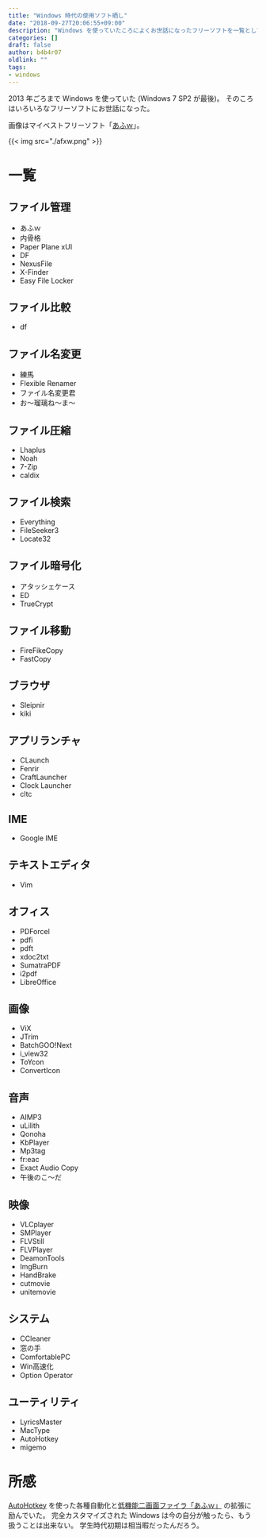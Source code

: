```yaml
---
title: "Windows 時代の使用ソフト晒し"
date: "2018-09-27T20:06:55+09:00"
description: "Windows を使っていたころによくお世話になったフリーソフトを一覧としてまとめる"
categories: []
draft: false
author: b4b4r07
oldlink: ""
tags:
- windows
---
```


2013 年ごろまで Windows を使っていた (Windows 7 SP2 が最後)。
そのころはいろいろなフリーソフトにお世話になった。

画像はマイベストフリーソフト「[あふｗ](http://akt.d.dooo.jp/akt_afxw.html)」。

{{< img src="./afxw.png" >}}

# 一覧

## ファイル管理

- あふｗ
- 内骨格
- Paper Plane xUI
- DF
- NexusFile
- X-Finder
- Easy File Locker

## ファイル比較

- df

## ファイル名変更

- 練馬
- Flexible Renamer
- ファイル名変更君
- お～瑠璃ね～ま～

## ファイル圧縮

- Lhaplus
- Noah
- 7-Zip
- caldix

## ファイル検索

- Everything
- FileSeeker3
- Locate32

## ファイル暗号化

- アタッシェケース
- ED
- TrueCrypt

## ファイル移動

- FireFikeCopy
- FastCopy

## ブラウザ

- Sleipnir
- kiki

## アプリランチャ

- CLaunch
- Fenrir
- CraftLauncher
- Clock Launcher
- cltc

## IME

- Google IME

## テキストエディタ

- Vim

## オフィス

- PDForcel
- pdfi
- pdft
- xdoc2txt
- SumatraPDF
- i2pdf
- LibreOffice

## 画像

- ViX
- JTrim
- BatchGOO!Next
- i_view32
- ToYcon
- ConvertIcon

## 音声

- AIMP3
- uLilith
- Qonoha
- KbPlayer
- Mp3tag
- fr:eac
- Exact Audio Copy
- 午後のこ～だ

## 映像

- VLCplayer
- SMPlayer
- FLVStill
- FLVPlayer
- DeamonTools
- ImgBurn
- HandBrake
- cutmovie
- unitemovie

## システム

- CCleaner
- 窓の手
- ComfortablePC
- Win高速化
- Option Operator

## ユーティリティ

- LyricsMaster
- MacType
- AutoHotkey
- migemo

# 所感

[AutoHotkey](https://autohotkey.com/) を使った各種自動化と[低機能二画面ファイラ「あふｗ」](http://akt.d.dooo.jp/akt_afxw.html) の拡張に励んでいた。
完全カスタマイズされた Windows は今の自分が触ったら、もう扱うことは出来ない。
学生時代初期は相当暇だったんだろう。
